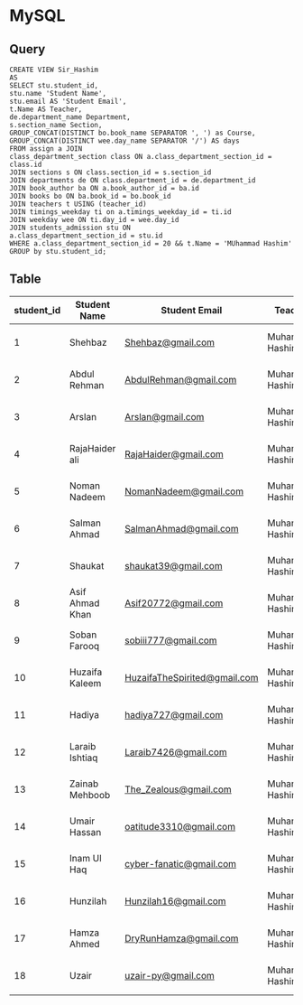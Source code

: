 # MySQL
## Query
```
CREATE VIEW Sir_Hashim
AS
SELECT stu.student_id,
stu.name 'Student Name',
stu.email AS 'Student Email',
t.Name AS Teacher,
de.department_name Department,
s.section_name Section,
GROUP_CONCAT(DISTINCT bo.book_name SEPARATOR ', ') as Course,
GROUP_CONCAT(DISTINCT wee.day_name SEPARATOR '/') AS days
FROM assign a JOIN
class_department_section class ON a.class_department_section_id = class.id 
JOIN sections s ON class.section_id = s.section_id
JOIN departments de ON class.department_id = de.department_id
JOIN book_author ba ON a.book_author_id = ba.id
JOIN books bo ON ba.book_id = bo.book_id 
JOIN teachers t USING (teacher_id) 
JOIN timings_weekday ti on a.timings_weekday_id = ti.id
JOIN weekday wee ON ti.day_id = wee.day_id
JOIN students_admission stu ON
a.class_department_section_id = stu.id
WHERE a.class_department_section_id = 20 && t.Name = 'MUhammad Hashim'
GROUP by stu.student_id;
```
## Table
| student_id | Student Name      | Student Email            | Teacher         | Department | Section | Course                   | days                      |
|------------|-------------------|--------------------------|-----------------|------------|---------|--------------------------|---------------------------|
| 1          | Shehbaz           | Shehbaz@gmail.com        | Muhammad Hashim | Science    | A       | JavaScript, MySql, Python| Monday/Tuesday/Wednesday  |
| 2          | Abdul Rehman      | AbdulRehman@gmail.com    | Muhammad Hashim | Science    | A       | JavaScript, MySql, Python| Monday/Tuesday/Wednesday  |
| 3          | Arslan            | Arslan@gmail.com         | Muhammad Hashim | Science    | A       | JavaScript, MySql, Python| Monday/Tuesday/Wednesday  |
| 4          | RajaHaider ali    | RajaHaider@gmail.com     | Muhammad Hashim | Science    | A       | JavaScript, MySql, Python| Monday/Tuesday/Wednesday  |
| 5          | Noman Nadeem      | NomanNadeem@gmail.com    | Muhammad Hashim | Science    | A       | JavaScript, MySql, Python| Monday/Tuesday/Wednesday  |
| 6          | Salman Ahmad      | SalmanAhmad@gmail.com    | Muhammad Hashim | Science    | A       | JavaScript, MySql, Python| Monday/Tuesday/Wednesday  |
| 7          | Shaukat           | shaukat39@gmail.com      | Muhammad Hashim | Science    | A       | JavaScript, MySql, Python| Monday/Tuesday/Wednesday  |
| 8          | Asif Ahmad Khan   | Asif20772@gmail.com      | Muhammad Hashim | Science    | A       | JavaScript, MySql, Python| Monday/Tuesday/Wednesday  |
| 9          | Soban Farooq      | sobiii777@gmail.com      | Muhammad Hashim | Science    | A       | JavaScript, MySql, Python| Monday/Tuesday/Wednesday  |
| 10         | Huzaifa Kaleem    | HuzaifaTheSpirited@gmail.com | Muhammad Hashim | Science    | A       | JavaScript, MySql, Python| Monday/Tuesday/Wednesday  |
| 11         | Hadiya            | hadiya727@gmail.com      | Muhammad Hashim | Science    | A       | JavaScript, MySql, Python| Monday/Tuesday/Wednesday  |
| 12         | Laraib Ishtiaq    | Laraib7426@gmail.com     | Muhammad Hashim | Science    | A       | JavaScript, MySql, Python| Monday/Tuesday/Wednesday  |
| 13         | Zainab Mehboob    | The_Zealous@gmail.com    | Muhammad Hashim | Science    | A       | JavaScript, MySql, Python| Monday/Tuesday/Wednesday  |
| 14         | Umair Hassan      | oatitude3310@gmail.com   | Muhammad Hashim | Science    | A       | JavaScript, MySql, Python| Monday/Tuesday/Wednesday  |
| 15         | Inam Ul Haq       | cyber-fanatic@gmail.com  | Muhammad Hashim | Science    | A       | JavaScript, MySql, Python| Monday/Tuesday/Wednesday  |
| 16         | Hunzilah          | Hunzilah16@gmail.com     | Muhammad Hashim | Science    | A       | JavaScript, MySql, Python| Monday/Tuesday/Wednesday  |
| 17         | Hamza Ahmed       | DryRunHamza@gmail.com    | Muhammad Hashim | Science    | A       | JavaScript, MySql, Python| Monday/Tuesday/Wednesday  |
| 18         | Uzair             | uzair-py@gmail.com       | Muhammad Hashim | Science    | A       | JavaScript, MySql, Python| Monday/Tuesday/Wednesday  |

